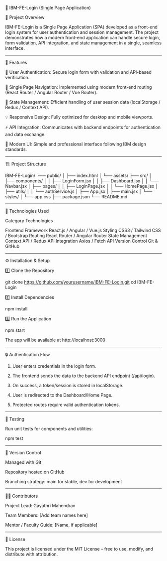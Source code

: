 
🧠 IBM-FE-Login (Single Page Application)

📘 Project Overview

IBM-FE-Login is a Single Page Application (SPA) developed as a front-end login system for user authentication and session management.
The project demonstrates how a modern front-end application can handle secure login, form validation, API integration, and state management in a single, seamless interface.


---

🚀 Features

🔐 User Authentication: Secure login form with validation and API-based verification.

🧭 Single Page Navigation: Implemented using modern front-end routing (React Router / Angular Router / Vue Router).

🧠 State Management: Efficient handling of user session data (localStorage / Redux / Context API).

💡 Responsive Design: Fully optimized for desktop and mobile viewports.

⚡ API Integration: Communicates with backend endpoints for authentication and data exchange.

🎨 Modern UI: Simple and professional interface following IBM design standards.



---

🏗 Project Structure

IBM-FE-Login/
├── public/
│   ├── index.html
│   └── assets/
├── src/
│   ├── components/
│   │   ├── LoginForm.jsx
│   │   ├── Dashboard.jsx
│   │   └── Navbar.jsx
│   ├── pages/
│   │   ├── LoginPage.jsx
│   │   └── HomePage.jsx
│   ├── utils/
│   │   └── authService.js
│   ├── App.jsx
│   ├── main.jsx
│   └── styles/
│       └── app.css
├── package.json
└── README.md


---

🧩 Technologies Used

Category	Technologies

Frontend Framework	React.js / Angular / Vue.js
Styling	CSS3 / Tailwind CSS / Bootstrap
Routing	React Router / Angular Router
State Management	Context API / Redux
API Integration	Axios / Fetch API
Version Control	Git & GitHub



---

⚙ Installation & Setup

1️⃣ Clone the Repository

git clone https://github.com/yourusername/IBM-FE-Login.git
cd IBM-FE-Login

2️⃣ Install Dependencies

npm install

3️⃣ Run the Application

npm start

The app will be available at http://localhost:3000


---

🔒 Authentication Flow

1. User enters credentials in the login form.


2. The frontend sends the data to the backend API endpoint (/api/login).


3. On success, a token/session is stored in localStorage.


4. User is redirected to the Dashboard/Home Page.


5. Protected routes require valid authentication tokens.




---

🧪 Testing

Run unit tests for components and utilities:

npm test


---

🧰 Version Control

Managed with Git

Repository hosted on GitHub

Branching strategy: main for stable, dev for development



---

👨‍💻 Contributors

Project Lead: Gayathri Mahendran

Team Members: [Add team names here]

Mentor / Faculty Guide: [Name, if applicable]



---

📄 License

This project is licensed under the MIT License – free to use, modify, and distribute with attribution.


